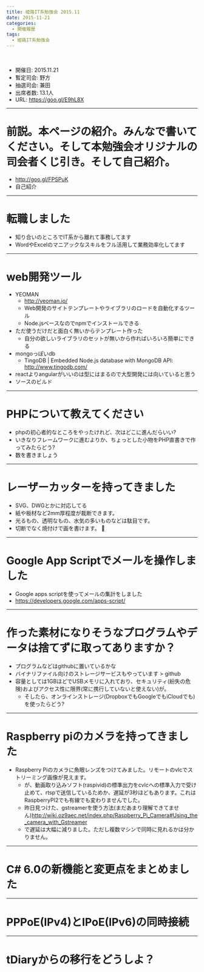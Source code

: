 ```yaml
---
title: 姫路IT系勉強会 2015.11
date: 2015-11-21
categories:
  - 開催履歴
tags:
  - 姫路IT系勉強会
---
```


﻿<!-- 姫路IT系勉強会 2015.11 log -->
<!-- https://docs.google.com/document/d/1LfwfOHHeyGv8558iohdWPJdtq9LWXHm68kNxs9fP5pU/edit -->

* 開催日: 2015.11.21
* 暫定司会: 野方
* 抽選司会: 兼田
* 出席者数: 13.1人
* URL: https://goo.gl/E9hL8X


----------


# 前説。本ページの紹介。みんなで書いてください。そして本勉強会オリジナルの司会者くじ引き。そして自己紹介。

* http://goo.gl/FPSPuK
* 自己紹介


----------


# 転職しました

* 知り合いのところでIT系から離れて事務してます
* WordやExcelのマニアックなスキルをフル活用して業務効率化してます


----------


# web開発ツール

* YEOMAN
	* http://yeoman.io/
	* Web開発のサイトテンプレートやライブラリのロードを自動化するツール
	* Node.jsベースなのでnpmでインストールできる
* ただ使うだけだと面白く無いからテンプレート作った
	* 自分の欲しいライブラリのセットが無いから作ればいろいろ簡単にできる
* mongoっぽいdb
	* TingoDB | Embedded Node.js database with MongoDB API: http://www.tingodb.com/
* reactよりangularがいいのは型にはまるので大型開発には向いていると思う
* ソースのビルド


----------


# PHPについて教えてください

* phpの初心者的なところをやったけれど、次はどこに進んだらいい?
* いきなりフレームワークに進むよりか、ちょっとした小物をPHP直書きで作ってみたらどう?
* 数を書きましょう


----------


# レーザーカッターを持ってきました

* SVG、DWGとかに対応してる
* 紙や板材など2mm厚程度が裁断できます。
* 光るもの、透明なもの、水気の多いものなどは駄目です。
* 切断でなく焼付けで画を書けます。


----------


# Google App Scriptでメールを操作しました

* Google apps scriptを使ってメールの集計をしました
* https://developers.google.com/apps-script/


----------


# 作った素材になりそうなプログラムやデータは捨てずに取ってありますか？

* プログラムなどはgithubに置いているかな
* バイナリファイル向けのストレージサービスもやっています > github
* 容量としては1GBほどでUSBメモリに入れており、セキュリティ(紛失の危険)およびアクセス性に限界(常に携行していないと使えない)が。
	* そしたら、オンラインストレージ(DropboxでもGoogleでもiCloudでも)を使ったらどう?


----------


# Raspberry piのカメラを持ってきました

* Raspberry Piのカメラに魚眼レンズをつけてみました。リモートのvlcでストリーミング画像が見えます。
	* が、動画取り込みソフト(raspivid)の標準出力をcvlcへの標準入力で受け止めて、rtspで送信しているためか、遅延が3秒ほどもあります。これはRaspberryPI2でも有線でも変わりませんでした。
	* 昨日見つけた、gstreamerを使う方法(まだあまり理解できてません)http://wiki.oz9aec.net/index.php/Raspberry_Pi_Camera#Using_the_camera_with_Gstreamer
	* で遅延は大幅に減りました。ただし複数マシンで同時に見れるかは分かりません。


----------


# C# 6.0の新機能と変更点をまとめました


----------


# PPPoE(IPv4)とIPoE(IPv6)の同時接続


----------


# tDiaryからの移行をどうしよ？
